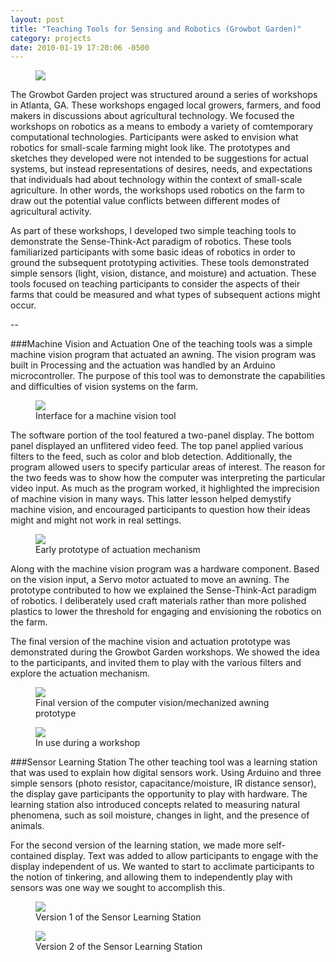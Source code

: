 ```yaml
---
layout: post
title: "Teaching Tools for Sensing and Robotics (Growbot Garden)"
category: projects
date: 2010-01-19 17:20:06 -0500 
---
```


<figure>
	<img src="{{ "images/teaching-tools/tt-v2-2.jpg" | relative_url }}">
</figure>

The Growbot Garden project was structured around a series of workshops in Atlanta, GA. These workshops engaged local growers, farmers, and food makers in discussions about agricultural technology. We focused the workshops on robotics as a means to embody a variety of comtemporary computational technologies. Participants were asked to envision what robotics for small-scale farming might look like. The prototypes and sketches they developed were not intended to be suggestions for actual systems, but instead representations of desires, needs, and expectations that individuals had about technology within the context of small-scale agriculture. In other words, the workshops used robotics on the farm to draw out the potential value conflicts between different modes of agricultural activity.

As part of these workshops, I developed two simple teaching tools to demonstrate the Sense-Think-Act paradigm of robotics. These tools familiarized participants with some basic ideas of robotics in order to ground the subsequent prototyping activities. These tools demonstrated simple sensors (light, vision, distance, and moisture) and actuation. These tools focused on teaching participants to consider the aspects of their farms that could be measured and what types of subsequent actions might occur.

--

###Machine Vision and Actuation
One of the teaching tools was a simple machine vision program that actuated an awning. The vision program was built in Processing and the actuation was handled by an Arduino microcontroller. The purpose of this tool was to demonstrate the capabilities and difficulties of vision systems on the farm.

<figure>
	<img src="/images/teaching-tools/tt-interface.jpg">
	<figcaption>Interface for a machine vision tool</figcaption>
</figure>

The software portion of the tool featured a two-panel display. The bottom panel displayed an unflitered video feed. The top panel applied various filters to the feed, such as color and blob detection. Additionally, the program allowed users to specify particular areas of interest. The reason for the two feeds was to show how the computer was interpreting the particular video input. As much as the program worked, it highlighted the imprecision of machine vision in many ways. This latter lesson helped demystify machine vision, and encouraged participants to question how their ideas might and might not work in real settings.

<figure>
	<img src="/images/teaching-tools/tt-v1-1.jpg">
	<figcaption>Early prototype of actuation mechanism</figcaption>
</figure>

Along with the machine vision program was a hardware component. Based on the vision input, a Servo motor actuated to move an awning. The prototype contributed to how we explained the Sense-Think-Act paradigm of robotics. I deliberately used craft materials rather than more polished plastics to lower the threshold for engaging and envisioning the robotics on the farm.

The final version of the machine vision and actuation prototype was demonstrated during the Growbot Garden workshops. We showed the idea to the participants, and invited them to play with the various filters and explore the actuation mechanism.

<figure>
	<img src="/images/teaching-tools/tt-v1-2.jpg">
	<figcaption>Final version of the computer vision/mechanized awning prototype</figcaption>
</figure>
<figure>
	<img src="/images/teaching-tools/tt-v1-5.jpg">
	<figcaption>In use during a workshop</figcaption>
</figure>


###Sensor Learning Station
The other teaching tool was a learning station that was used to explain how digital sensors work. Using Arduino and three simple sensors (photo resistor, capacitance/moisture, IR distance sensor), the display gave participants the opportunity to play with hardware. The learning station also introduced concepts related to measuring natural phenomena, such as soil moisture, changes in light, and the presence of animals.

For the second version of the learning station, we made  more self-contained display. Text was added to allow participants to engage with the display independent of us. We wanted to start to acclimate participants to the notion of tinkering, and allowing them to independently play with sensors was one way we sought to accomplish this.

<figure>
	<img src="/images/teaching-tools/tt-v1-3.jpg">
	<figcaption>Version 1 of the Sensor Learning Station</figcaption>
</figure>

<figure>
	<img src="/images/teaching-tools/tt-v2-1.jpg">
	<figcaption>Version 2 of the Sensor Learning Station</figcaption>
</figure>
